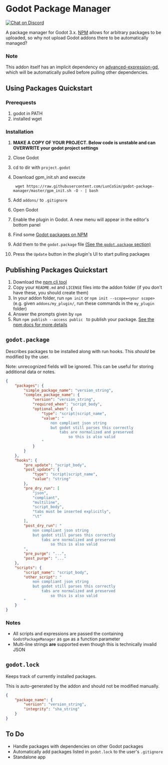 # Godot Package Manager

[![Chat on Discord](https://img.shields.io/discord/853476898071117865?label=chat&logo=discord)](https://discord.gg/6mcdWWBkrr)

A package manager for Godot 3.x. [NPM](https://www.npmjs.com/) allows for arbitrary
packages to be uploaded, so why not upload Godot addons there to be automatically
managed?

### Note
This addon itself has an implicit dependency on [advanced-expression-gd](https://github.com/you-win/advanced-expression-gd),
which will be automatically pulled before pulling other dependencies.

## Using Packages Quickstart

### Prerequests
1. godot in PATH
2. installed wget
   
### Installation
1. **MAKE A COPY OF YOUR PROJECT. Below code is unstable and can OVERWRITE your godot project settings**
2. Close Godot
3. cd to dir with `project.godot`
4. Download gpm_init.sh and execute 
        <!-- TBD Change to you-win repo once merged -->
        <!-- wget https://raw.githubusercontent.com/you-win/godot-package-manager/master/gpm_init.sh -O - | bash -->

        wget https://raw.githubusercontent.com/LunCoSim/godot-package-manager/master/gpm_init.sh -O - | bash

5. Add `addons/` to `.gitignore`
6. Open Godot
7. Enable the plugin in Godot. A new menu will appear in the editor's bottom panel
8. Find some [Godot packages on NPM](https://www.npmjs.com/search?q=keywords:godot)
9.  Add them to the `godot.package` file [(See the `godot.package` section)](#godotpackage)
10. Press the `Update` button in the plugin's UI to start pulling packages

## Publishing Packages Quickstart
1. Download the [npm cli tool](https://github.com/npm/cli)
2. Copy your `README.md` and `LICENSE` files into the addon folder (if you don't have these, you should create them)
3. In your addon folder, run `npm init` or `npm init --scope=<your scope>` (e.g. given `addons/my_plugin/`, run these commands in the `my_plugin` folder)
4. Answer the prompts given by `npm`
5. Run `npm publish --access public ` to publish your package. [See the npm docs for more details](https://docs.npmjs.com/creating-and-publishing-scoped-public-packages)

## `godot.package`
Describes packages to be installed along with run hooks. This _should_ be modified
by the user.

Note: unrecognized fields will be ignored. This can be useful for storing additional data or notes.

```JSON
{
    "packages": {
        "simple_package_name": "version_string",
        "complex_package_name": {
            "version": "version_string",
            "required_when": "script_body",
            "optional_when": {
                "type": "script|script_name",
                "value": "
                    non compliant json string
                    but godot still parses this correctly
                        tabs are normalized and preserved
                            so this is also valid
                "
            }
        }
    },
    "hooks": {
        "pre_update": "script_body",
        "post_update": {
            "type": "script|script_name",
            "value": "string"
        },
        "pre_dry_run": [
            "json",
            "compliant",
            "multiline",
            "script_body",
            "tabs must be inserted explicitly",
            "\t"
        ],
        "post_dry_run": "
            non compliant json string
            but godot still parses this correctly
                tabs are normalized and preserved
                    so this is also valid
        ",
        "pre_purge": "...",
        "post_purge": "..."
    },
    "scripts": {
        "script_name": "script_body",
        "other_script": "
            non compliant json string
            but godot still parses this correctly
                tabs are normalized and preserved
                    so this is also valid
        "
    }
}
```

### Notes
* All scripts and expressions are passed the containing `GodotPackageManager` as `gpm` as a function parameter
* Multi-line strings __are__ supported even though this is technically invalid JSON

## `godot.lock`
Keeps track of currently installed packages.

This is auto-generated by the addon and should not be modified manually.

```JSON
{
    "package_name": {
        "version": "version_string",
        "integrity": "sha_string"
    }
}
```

## To Do
* Handle packages with dependencies on other Godot packages
* Automatically add packages listed in `godot.lock` to the user's `.gitignore`
* Standalone app
